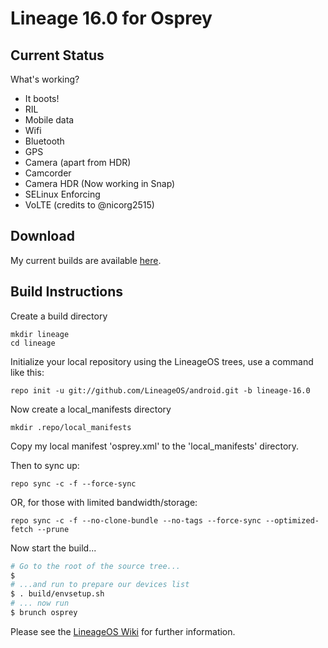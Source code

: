 
Lineage 16.0 for Osprey
=======================

Current Status
--------------

What's working?
 - It boots!
 - RIL
 - Mobile data
 - Wifi
 - Bluetooth
 - GPS
 - Camera (apart from HDR)
 - Camcorder
 - Camera HDR (Now working in Snap)
 - SELinux Enforcing
 - VoLTE (credits to @nicorg2515)

Download
--------

My current builds are available [here](https://mega.nz/#F!3F9CTSrQ!ZBLcFw1Mh_47FdxiZ2LYyg!uYlmhBKT).

Build Instructions
------------------
Create a build directory

	mkdir lineage
	cd lineage

Initialize your local repository using the LineageOS trees, use a command like this:

    repo init -u git://github.com/LineageOS/android.git -b lineage-16.0

Now create a local_manifests directory

    mkdir .repo/local_manifests

Copy my local manifest 'osprey.xml' to the 'local_manifests' directory.

Then to sync up:

    repo sync -c -f --force-sync

OR, for those with limited bandwidth/storage:

    repo sync -c -f --no-clone-bundle --no-tags --force-sync --optimized-fetch --prune

Now start the build...

```bash
# Go to the root of the source tree...
$
# ...and run to prepare our devices list
$ . build/envsetup.sh
# ... now run
$ brunch osprey
```

Please see the [LineageOS Wiki](https://wiki.lineageos.org/) for further information.
